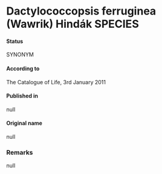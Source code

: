 # Dactylococcopsis ferruginea (Wawrik) Hindák SPECIES

#### Status
SYNONYM

#### According to
The Catalogue of Life, 3rd January 2011

#### Published in
null

#### Original name
null

### Remarks
null